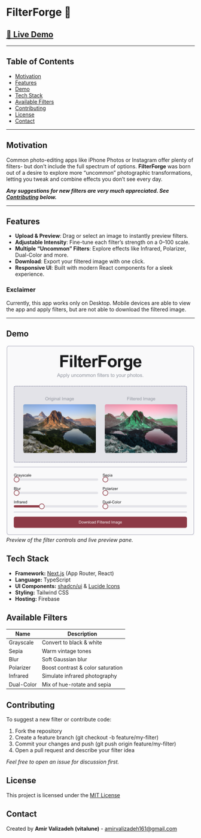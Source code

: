 <h1>FilterForge 🎨</h1>

<h2><a href=https://studio--filterforge-bpwk4.us-central1.hosted.app/)>🚀 Live Demo</a></h2>

---

<h2>Table of Contents</h2>

- <a href="#motivation">Motivation</a>  
- <a href="#features">Features</a>  
- <a href="#demo">Demo</a>  
- <a href="#tech-stack">Tech Stack</a>  
- <a href="#available-filters">Available Filters</a>  
- <a href="#contributing">Contributing</a>  
- <a href="#license">License</a>  
- <a href="#contact">Contact</a>  

---

<h2 id="motivation">Motivation</h2>

Common photo-editing apps like iPhone Photos or Instagram offer plenty of filters- but don't include the full spectrum of options. **FilterForge** was born out of a desire to explore more “uncommon” photographic transformations, letting you tweak and combine effects you don’t see every day.  

***Any suggestions for new filters are very much appreciated. See [Contributing](#contributing) below.***

---

<h2 id="features">Features</h2>

- **Upload & Preview**: Drag or select an image to instantly preview filters.  
- **Adjustable Intensity**: Fine-tune each filter’s strength on a 0–100 scale.  
- **Multiple “Uncommon” Filters**: Explore effects like Infrared, Polarizer, Dual-Color and more.  
- **Download**: Export your filtered image with one click.  
- **Responsive UI**: Built with modern React components for a sleek experience.

<h3>Exclaimer</h3>

Currently, this app works only on Desktop. Mobile devices are able to view the app and apply filters, but are not able to download the filtered image.

---

<h2 id="demo">Demo</h2>

![FilterForge Screenshot](demoimg.png)  
*Preview of the filter controls and live preview pane.*

<h2 id="tech-stack">Tech Stack</h2>

* **Framework:** [Next.js](https://nextjs.org/) (App Router, React)
* **Language:** TypeScript
* **UI Components:** [shadcn/ui](https://ui.shadcn.com/) & [Lucide Icons](https://lucide.dev/)
* **Styling:** Tailwind CSS
* **Hosting:** Firebase

<h2 id="available-filters">Available Filters</h2>

| Name | Description |
| ---- | ----------- |
| Grayscale | Convert to black & white |
| Sepia | Warm vintage tones |
| Blur | Soft Gaussian blur |
| Polarizer | Boost contrast & color saturation |
| Infrared | Simulate infrared photography |
| Dual-Color | Mix of hue-rotate and sepia |

<h2 id="contributing">Contributing</h2>

To suggest a new filter or contribute code:

1. Fork the repository
2. Create a feature branch (git checkout -b feature/my-filter)
3. Commit your changes and push (git push origin feature/my-filter)
4. Open a pull request and describe your filter idea

*Feel free to open an issue for discussion first.*

<h2 id="license">License</h2>

This project is licensed under the [MIT License](https://www.mit.edu/~amini/LICENSE.md)

<h2 id="contact">Contact</h2>

Created by **Amir Valizadeh (vitalune)** - amirvalizadeh161@gmail.com
